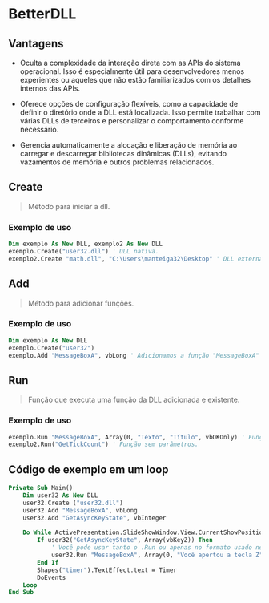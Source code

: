 # BetterDLL

## Vantagens

- Oculta a complexidade da interação direta com as APIs do sistema operacional. Isso é especialmente útil para desenvolvedores menos experientes ou aqueles que não estão familiarizados com os detalhes internos das APIs.

- Oferece opções de configuração flexíveis, como a capacidade de definir o diretório onde a DLL está localizada. Isso permite trabalhar com várias DLLs de terceiros e personalizar o comportamento conforme necessário.

- Gerencia automaticamente a alocação e liberação de memória ao carregar e descarregar bibliotecas dinâmicas (DLLs), evitando vazamentos de memória e outros problemas relacionados.

## Create

> Método para iniciar a dll.

### Exemplo de uso

```vb
Dim exemplo As New DLL, exemplo2 As New DLL
exemplo.Create("user32.dll") ' DLL nativa.
exemplo2.Create "math.dll", "C:\Users\manteiga32\Desktop" ' DLL externa.
```

## Add

> Método para adicionar funções.

### Exemplo de uso

```vb
Dim exemplo As New DLL
exemplo.Create("user32")
exemplo.Add "MessageBoxA", vbLong ' Adicionamos a função "MessageBoxA" e colocamos que ela retorna o tipo "Long".
```

## Run

> Função que executa uma função da DLL adicionada e existente.

### Exemplo de uso

```vb
exemplo.Run "MessageBoxA", Array(0, "Texto", "Título", vbOKOnly) ' Função com parâmetros.
exemplo2.Run("GetTickCount") ' Função sem parâmetros.
```

## Código de exemplo em um loop

```vb
Private Sub Main()
    Dim user32 As New DLL
    user32.Create ("user32.dll")
    user32.Add "MessageBoxA", vbLong
    user32.Add "GetAsyncKeyState", vbInteger
    
    Do While ActivePresentation.SlideShowWindow.View.CurrentShowPosition = 1
        If user32("GetAsyncKeyState", Array(vbKeyZ)) Then
            ' Você pode usar tanto o .Run ou apenas no formato usado nesse if.
            user32.Run "MessageBoxA", Array(0, "Você apertou a tecla Z", "Título", vbOKOnly)
        End If
        Shapes("timer").TextEffect.text = Timer
        DoEvents
    Loop
End Sub
```